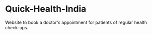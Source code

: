 # Quick-Health-India
Website to book a doctor's appointment for patients of regular health check-ups.
